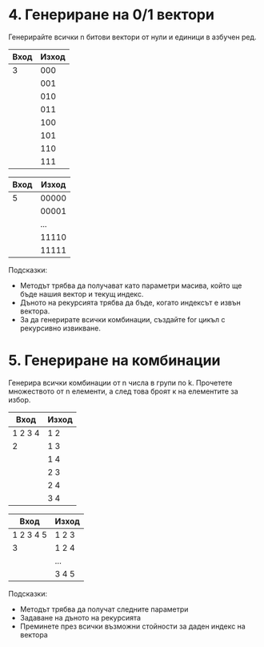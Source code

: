 ﻿# 4. Генериране на 0/1 вектори
Генерирайте всички n битови вектори от нули и единици в азбучен ред.

| Вход | Изход |
| ---- | ----- |
| 3    | 000   |
|      | 001   |
|      | 010   |
|      | 011   |
|      | 100   |
|      | 101   |
|      | 110   |
|      | 111   |

| Вход | Изход |
| ---- | ----- |
| 5    | 00000 |
|      | 00001 |
|      | ...   |
|      | 11110 |
|      | 11111 |

Подсказки:
- Методът трябва да получават като параметри  масива, който ще бъде нашия вектор и текущ индекс.
- Дъното на рекурсията трябва да бъде, когато индексът е извън вектора.
- За да генерирате всички комбинации, създайте for цикъл с рекурсивно извикване.
 
# 5. Генериране на комбинации
Генерира всички комбинации от n числа в групи по k. Прочетете множеството от n елементи, а след това броят к на елементите за избор.

| Вход    | Изход |
| ------- | ----- |
| 1 2 3 4 | 1 2   |
| 2       | 1 3   |
|         | 1 4   |
|         | 2 3   |
|         | 2 4   |
|         | 3 4   |

| Вход      | Изход |
| --------- | ----- |
| 1 2 3 4 5 | 1 2 3 |
| 3         | 1 2 4 |
|           | ...   |  
|           | 3 4 5 |

Подсказки:
- Методът трябва да получат следните параметри
- Задаване на дъното на рекурсията
- Преминете през всички възможни стойности за даден индекс на вектора
 